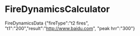 # FireDynamicsCalculator
FireDynamicsData {"fireType":"t2 fires", "t1":"200","result":"http://www.baidu.com", "peak hrr":"300"}

